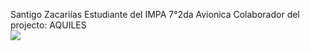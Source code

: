 Santigo Zacariías
Estudiante del IMPA 7°2da Avionica
Colaborador del projecto: AQUILES 
<br>
<img src="https://static.wixstatic.com/media/ece9ad_22177441ef094a0a8dd4a5309195de7e~mv2.png/v1/fill/w_476,h_150,al_c,lg_1,enc_auto/Impa%20Logo.png">
